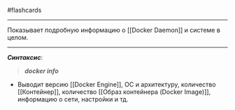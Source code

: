 #flashcards 
***
Показывает подробную информацию о [[Docker Daemon]] и системе в целом.
***
***Синтаксис***:
>***docker info***
- Выводит версию [[Docker Engine]], ОС и архитектуру, количество [[Контейнер]], количество [[Образ контейнера (Docker Image)]], информацию о сети, настройки и тд.